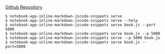 [Github Repository](https://github.com/barriedirk/jsnotebook-for-js-snippets-and-markdown)


```shell
$ notebook-app-inline-markdown-jscode-snippets serve
$ notebook-app-inline-markdown-jscode-snippets serve --help
$ notebook-app-inline-markdown-jscode-snippets serve book.js --port 5000
$ notebook-app-inline-markdown-jscode-snippets serve book.js --p 5000
$ notebook-app-inline-markdown-jscode-snippets serve --p 5000 book.js 
$ notebook-app-inline-markdown-jscode-snippets serve book.js --port=5000
```